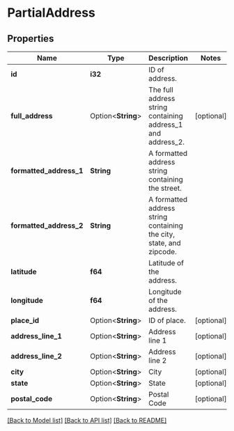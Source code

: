 # PartialAddress

## Properties

Name | Type | Description | Notes
------------ | ------------- | ------------- | -------------
**id** | **i32** | ID of address. | 
**full_address** | Option<**String**> | The full address string containing address_1 and address_2. | [optional]
**formatted_address_1** | **String** | A formatted address string containing the street. | 
**formatted_address_2** | **String** | A formatted address string containing the city, state, and zipcode. | 
**latitude** | **f64** | Latitude of the address. | 
**longitude** | **f64** | Longitude of the address. | 
**place_id** | Option<**String**> | ID of place. | [optional]
**address_line_1** | Option<**String**> | Address line 1 | [optional]
**address_line_2** | Option<**String**> | Address line 2 | [optional]
**city** | Option<**String**> | City | [optional]
**state** | Option<**String**> | State | [optional]
**postal_code** | Option<**String**> | Postal Code | [optional]

[[Back to Model list]](../README.md#documentation-for-models) [[Back to API list]](../README.md#documentation-for-api-endpoints) [[Back to README]](../README.md)


